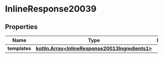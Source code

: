 
# InlineResponse20039

## Properties
Name | Type | Description | Notes
------------ | ------------- | ------------- | -------------
**templates** | [**kotlin.Array&lt;InlineResponse20013Ingredients1&gt;**](InlineResponse20013Ingredients1.md) |  | 



